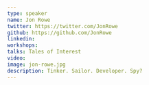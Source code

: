 ```yaml
---
type: speaker
name: Jon Rowe
twitter: https://twitter.com/JonRowe
github: https://github.com/JonRowe
linkedin: 
workshops:
talks: Tales of Interest
video: 
image: jon-rowe.jpg
description: Tinker. Sailor. Developer. Spy?
---
```

